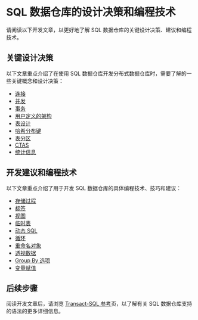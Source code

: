 <properties
   pageTitle="SQL 数据仓库开发的设计决策和编程技术 | Microsoft Azure"
   description="SQL 数据仓库的开发概念、设计决策、建议和编程技术。"
   services="sql-data-warehouse"
   documentationCenter="NA"
   authors="jrowlandjones"
   manager="barbkess"
   editor=""/>

<tags
   ms.service="sql-data-warehouse"
   ms.date="09/22/2015"
   wacn.date="01/20/2016"/>

# SQL 数据仓库的设计决策和编程技术

请阅读以下开发文章，以更好地了解 SQL 数据仓库的关键设计决策、建议和编程技术。

## 关键设计决策
以下文章重点介绍了在使用 SQL 数据仓库开发分布式数据仓库时，需要了解的一些关键概念和设计决策：

- [连接][]
- [并发][]
- [事务][]
- [用户定义的架构][]
- [表设计][]
- [哈希分布键][]
- [表分区][]
- [CTAS][]
- [统计信息][]

## 开发建议和编程技术
以下文章重点介绍了用于开发 SQL 数据仓库的具体编程技术、技巧和建议：

- [存储过程][]
- [标签][]
- [视图][]
- [临时表][]
- [动态 SQL][]
- [循环][]
- [重命名对象][]
- [透视数据][]
- [Group By 选项][]
- [变量赋值][]

## 后续步骤
阅读开发文章后，请浏览 [Transact-SQL 参考][]页，以了解有关 SQL 数据仓库支持的语法的更多详细信息。

<!--Image references-->

<!--Article references-->
[并发]: /documentation/articles/sql-data-warehouse-develop-concurrency
[连接]: /documentation/articles/sql-data-warehouse-develop-connections
[CTAS]: /documentation/articles/sql-data-warehouse-develop-ctas
[动态 SQL]: /documentation/articles/sql-data-warehouse-develop-dynamic-sql
[Group By 选项]: /documentation/articles/sql-data-warehouse-develop-group-by-options
[哈希分布键]: /documentation/articles/sql-data-warehouse-develop-hash-distribution-key
[标签]: /documentation/articles/sql-data-warehouse-develop-label
[循环]: /documentation/articles/sql-data-warehouse-develop-loops
[透视数据]: /documentation/articles/sql-data-warehouse-develop-pivot-unpivot
[重命名对象]: /documentation/articles/sql-data-warehouse-develop-rename
[统计信息]: /documentation/articles/sql-data-warehouse-develop-statistics
[存储过程]: /documentation/articles/sql-data-warehouse-develop-stored-procedures
[表设计]: /documentation/articles/sql-data-warehouse-develop-table-design
[表分区]: /documentation/articles/sql-data-warehouse-develop-table-partitions
[临时表]: /documentation/articles/sql-data-warehouse-develop-temporary-tables
[事务]: /documentation/articles/sql-data-warehouse-develop-transactions
[用户定义的架构]: /documentation/articles/sql-data-warehouse-develop-user-defined-schemas
[变量赋值]: /documentation/articles/sql-data-warehouse-develop-variable-assignment
[视图]: /documentation/articles/sql-data-warehouse-develop-views

[Transact-SQL 参考]: /documentation/articles/sql-data-warehouse-overview-reference

<!--MSDN references-->

<!--Other Web references-->

<!---HONumber=Mooncake_1207_2015-->
